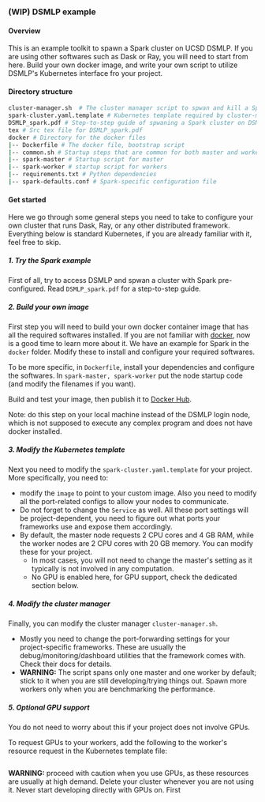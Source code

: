 ### (WIP) DSMLP example

#### Overview

This is an example toolkit to spawn a Spark cluster on UCSD DSMLP. If you are using other softwares such as Dask or Ray, you will need to start from here. Build your own docker image, and write your own script to utilize DSMLP's Kubernetes interface fro your project.

#### Directory structure 

```bash
cluster-manager.sh	# The cluster manager script to spwan and kill a Spark cluster
spark-cluster.yaml.template # Kubernetes template required by cluster-manager.sh
DSMLP_spark.pdf # Step-to-step guide of spwaning a Spark cluster on DSMLP
tex # Src tex file for DSMLP_spark.pdf
docker # Directory for the docker files
|--	Dockerfile # The docker file, bootstrap script
|-- common.sh # Startup steps that are common for both master and workers
|-- spark-master # Startup script for master
|-- spark-worker # startup script for workers
|-- requirements.txt # Python dependencies
|-- spark-defaults.conf # Spark-specific configuration file
```

#### Get started

Here we go through some general steps you need to take to configure your own cluster that runs Dask, Ray, or any other distributed framework. Everything below is standard Kubernetes, if you are already familiar with it, feel free to skip. 

##### 1. Try the Spark example
First of all, try to access DSMLP and spwan a cluster with Spark pre-configured. Read `DSMLP_spark.pdf` for a step-to-step guide.

##### 2. Build your own image
First step you will need to build your own docker container image that has all the required softwares installed. If you are not familiar with [docker](https://docs.docker.com/), now is a good time to learn more about it. We have an example for Spark in the `docker` folder. Modify these to install and configure your required softwares. 

To be more specific, in `Dockerfile`,  install your dependencies and configure the softwares. In `spark-master, spark-worker` put the node startup code (and modify the filenames if you want). 

Build and test your image, then publish it to [Docker Hub](https://hub.docker.com/).

Note: do this step on your local machine instead of the DSMLP login node, which is not supposed to execute any complex program and does not have docker installed.
##### 3. Modify the Kubernetes template

Next you need to modify the `spark-cluster.yaml.template` for your project. More specifically, you need to: 

-   modify the `image` to point to your custom image. Also you need to modify all the port-related configs to allow your nodes to communicate. 
-   Do not forget to change the `Service` as well. All these port settings will be project-dependent, you need to figure out what ports your frameworks use and expose them accordingly.
-   By default, the master node requests 2 CPU cores and 4 GB RAM, while the worker nodes are 2 CPU cores with 20 GB memory. You can modify these for your project. 
    -   In most cases, you will not need to change the master's setting as it typically is not involved in any computation.
    -    No GPU is enabled here, for GPU support, check the dedicated section below.

##### 4. Modify the cluster manager

Finally, you can modify the cluster manager `cluster-manager.sh`. 

-   Mostly you need to change the port-forwarding settings for your project-specific frameworks. These are usually the debug/monitoring/dashboard utilities that the framework comes with. Check their docs for details.
-   **WARNING:** The script spans only one master and one worker by default; stick to it when you are still developing/trying things out. Spawn more workers only when you are benchmarking the performance.

##### 5. Optional GPU support

You do not need to worry about this if your project does not involve GPUs.

To request GPUs to your workers, add the following to the worker's resource request in the Kubernetes template file:

```yaml

```

**WARNING:** proceed with caution when you use GPUs, as these resources are usually at high demand. Delete your cluster whenever you are not using it. Never start developing directly with GPUs on. First 





